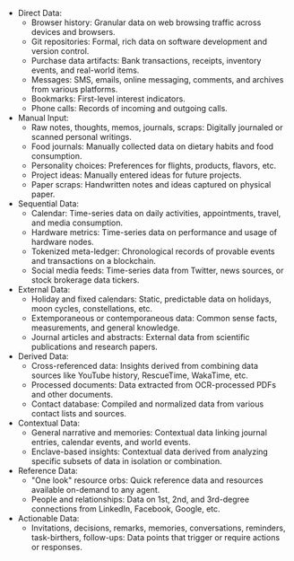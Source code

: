 * Direct Data:
	* Browser history: Granular data on web browsing traffic across devices and browsers.
	* Git repositories: Formal, rich data on software development and version control.
	* Purchase data artifacts: Bank transactions, receipts, inventory events, and real-world items.
	* Messages: SMS, emails, online messaging, comments, and archives from various platforms.
	* Bookmarks: First-level interest indicators.
	* Phone calls: Records of incoming and outgoing calls.
* Manual Input:
	* Raw notes, thoughts, memos, journals, scraps: Digitally journaled or scanned personal writings.
	* Food journals: Manually collected data on dietary habits and food consumption.
	* Personality choices: Preferences for flights, products, flavors, etc.
	* Project ideas: Manually entered ideas for future projects.
	* Paper scraps: Handwritten notes and ideas captured on physical paper.
* Sequential Data:
	* Calendar: Time-series data on daily activities, appointments, travel, and media consumption.
	* Hardware metrics: Time-series data on performance and usage of hardware nodes.
	* Tokenized meta-ledger: Chronological records of provable events and transactions on a blockchain.
	* Social media feeds: Time-series data from Twitter, news sources, or stock brokerage data tickers.
* External Data:
	* Holiday and fixed calendars: Static, predictable data on holidays, moon cycles, constellations, etc.
	* Extemporaneous or contemporaneous data: Common sense facts, measurements, and general knowledge.
	* Journal articles and abstracts: External data from scientific publications and research papers.
* Derived Data:
	* Cross-referenced data: Insights derived from combining data sources like YouTube history, RescueTime, WakaTime, etc.
	* Processed documents: Data extracted from OCR-processed PDFs and other documents.
	* Contact database: Compiled and normalized data from various contact lists and sources.
* Contextual Data:
	* General narrative and memories: Contextual data linking journal entries, calendar events, and world events.
	* Enclave-based insights: Contextual data derived from analyzing specific subsets of data in isolation or combination.
* Reference Data:
	* "One look" resource orbs: Quick reference data and resources available on-demand to any agent.
	* People and relationships: Data on 1st, 2nd, and 3rd-degree connections from LinkedIn, Facebook, Google, etc.
* Actionable Data:
	* Invitations, decisions, remarks, memories, conversations, reminders, task-birthers, follow-ups: Data points that trigger or require actions or responses.

